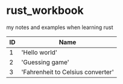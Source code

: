 # rust_workbook
my notes and examples when learning rust

| ID | Name                              |
|----|-----------------------------------|
| 1  | 'Hello world'                     |
| 2  | 'Guessing game'                   |
| 3  | 'Fahrenheit to Celsius converter' |
